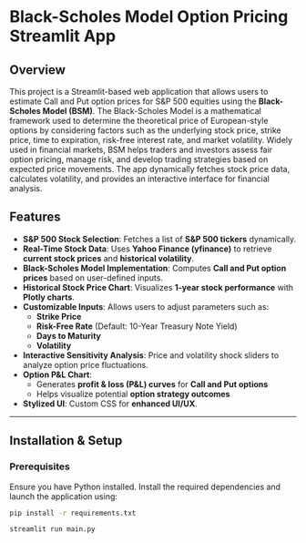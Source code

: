 # Black-Scholes Model Option Pricing Streamlit App

## Overview

This project is a Streamlit-based web application that allows users to estimate Call and Put option prices for S&P 500 equities using the **Black-Scholes Model (BSM)**. The Black-Scholes Model is a mathematical framework used to determine the theoretical price of European-style options by considering factors such as the underlying stock price, strike price, time to expiration, risk-free interest rate, and market volatility. Widely used in financial markets, BSM helps traders and investors assess fair option pricing, manage risk, and develop trading strategies based on expected price movements. The app dynamically fetches stock price data, calculates volatility, and provides an interactive interface for financial analysis.
## Features

- **S&P 500 Stock Selection**: Fetches a list of **S&P 500 tickers** dynamically.
- **Real-Time Stock Data**: Uses **Yahoo Finance (yfinance)** to retrieve **current stock prices** and **historical volatility**.
- **Black-Scholes Model Implementation**: Computes **Call and Put option prices** based on user-defined inputs.
- **Historical Stock Price Chart**: Visualizes **1-year stock performance** with **Plotly charts**.
- **Customizable Inputs**: Allows users to adjust parameters such as:
  - **Strike Price**
  - **Risk-Free Rate** (Default: 10-Year Treasury Note Yield)
  - **Days to Maturity**
  - **Volatility**
- **Interactive Sensitivity Analysis**: Price and volatility shock sliders to analyze option price fluctuations.
- **Option P&L Chart**:
  - Generates **profit & loss (P&L) curves** for **Call and Put options**  
  - Helps visualize potential **option strategy outcomes**
- **Stylized UI**: Custom CSS for **enhanced UI/UX**.

---

## Installation & Setup

### Prerequisites

Ensure you have Python installed. Install the required dependencies and launch the application using:

```bash
pip install -r requirements.txt

streamlit run main.py

